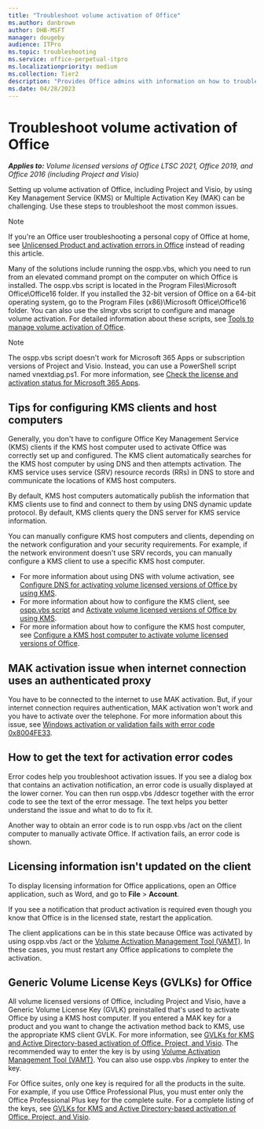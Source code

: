 ```yaml
---
title: "Troubleshoot volume activation of Office"
ms.author: danbrown
author: DHB-MSFT
manager: dougeby
audience: ITPro
ms.topic: troubleshooting
ms.service: office-perpetual-itpro
ms.localizationpriority: medium
ms.collection: Tier2
description: "Provides Office admins with information on how to troubleshoot common errors for KMS or MAK-based activation of Office."
ms.date: 04/28/2023
---
```


# Troubleshoot volume activation of Office

***Applies to:*** *Volume licensed versions of Office LTSC 2021, Office 2019, and Office 2016 (including Project and Visio)*


Setting up volume activation of Office, including Project and Visio, by using Key Management Service (KMS) or Multiple Activation Key (MAK) can be challenging. Use these steps to troubleshoot the most common issues.

> [!NOTE]
> If you're an Office user troubleshooting a personal copy of Office at home, see [Unlicensed Product and activation errors in Office](https://support.microsoft.com/office/0d23d3c0-c19c-4b2f-9845-5344fedc4380) instead of reading this article.
  
Many of the solutions include running the ospp.vbs, which you need to run from an elevated command prompt on the computer on which Office is installed. The ospp.vbs script is located in the Program Files\Microsoft Office\Office16 folder. If you installed the 32-bit version of Office on a 64-bit operating system, go to the Program Files (x86)\Microsoft Office\Office16 folder. You can also use the slmgr.vbs script to configure and manage volume activation. For detailed information about these scripts, see [Tools to manage volume activation of Office](tools-to-manage-volume-activation-of-office.md).

> [!NOTE]
> The ospp.vbs script doesn't work for Microsoft 365 Apps or subscription versions of Project and Visio. Instead, you can use a PowerShell script named vnextdiag.ps1. For more information, see [Check the license and activation status for Microsoft 365 Apps](../licensing-activation/vnextdiag.md).
  
## Tips for configuring KMS clients and host computers

Generally, you don't have to configure Office Key Management Service (KMS) clients if the KMS host computer used to activate Office was correctly set up and configured. The KMS client automatically searches for the KMS host computer by using DNS and then attempts activation. The KMS service uses service (SRV) resource records (RRs) in DNS to store and communicate the locations of KMS host computers.
  
By default, KMS host computers automatically publish the information that KMS clients use to find and connect to them by using DNS dynamic update protocol. By default, KMS clients query the DNS server for KMS service information.
  
You can manually configure KMS host computers and clients, depending on the network configuration and your security requirements. For example, if the network environment doesn't use SRV records, you can manually configure a KMS client to use a specific KMS host computer.

- For more information about using DNS with volume activation, see [Configure DNS for activating volume licensed versions of Office by using KMS](configure-dns-to-activate-office-by-using-kms.md).
- For more information about how to configure the KMS client, see [ospp.vbs script](tools-to-manage-volume-activation-of-office.md#the-osppvbs-script) and [Activate volume licensed versions of Office by using KMS](activate-office-by-using-kms.md).
- For more information about how to configure the KMS host computer, see [Configure a KMS host computer to activate volume licensed versions of Office](configure-a-kms-host-computer-for-office.md).

## MAK activation issue when internet connection uses an authenticated proxy

You have to be connected to the internet to use MAK activation. But, if your internet connection requires authentication, MAK activation won't work and you have to activate over the telephone. For more information about this issue, see [Windows activation or validation fails with error code 0x8004FE33](https://support.microsoft.com/topic/a9afe65e-230b-c1ed-3414-39acd7fddf52).
  
## How to get the text for activation error codes

Error codes help you troubleshoot activation issues. If you see a dialog box that contains an activation notification, an error code is usually displayed at the lower corner. You can then run ospp.vbs /ddescr together with the error code to see the text of the error message. The text helps you better understand the issue and what to do to fix it.

Another way to obtain an error code is to run ospp.vbs /act on the client computer to manually activate Office. If activation fails, an error code is shown.
  
## Licensing information isn't updated on the client

To display licensing information for Office applications, open an Office application, such as Word, and go to **File** > **Account**.
  
If you see a notification that product activation is required even though you know that Office is in the licensed state, restart the application.
  
The client applications can be in this state because Office was activated by using ospp.vbs /act or the [Volume Activation Management Tool (VAMT)](/windows/deployment/volume-activation/volume-activation-management-tool). In these cases, you must restart any Office applications to complete the activation.
  
## Generic Volume License Keys (GVLKs) for Office

All volume licensed versions of Office, including Project and Visio, have a Generic Volume License Key (GVLK) preinstalled that's used to activate Office by using a KMS host computer. If you entered a MAK key for a product and you want to change the activation method back to KMS, use the appropriate KMS client GVLK. For more information, see [GVLKs for KMS and Active Directory-based activation of Office, Project, and Visio](gvlks.md). The recommended way to enter the key is by using [Volume Activation Management Tool (VAMT)](/windows/deployment/volume-activation/volume-activation-management-tool). You can also use ospp.vbs /inpkey to enter the key.
  
For Office suites, only one key is required for all the products in the suite. For example, if you use Office Professional Plus, you must enter only the Office Professional Plus key for the complete suite. For a complete listing of the keys, see [GVLKs for KMS and Active Directory-based activation of Office, Project, and Visio](gvlks.md).
